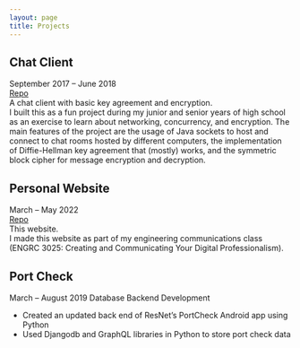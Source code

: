 ```yaml
---
layout: page
title: Projects
---
```

## Chat Client  
September 2017 – June 2018  
[Repo](https://github.com/czeng18/InternetChat_v2.0)  
A chat client with basic key agreement and encryption.  
I built this as a fun project during my junior and senior years of high school 
as an exercise to learn about networking, concurrency, and encryption.  The main 
features of the project are the usage of Java sockets to host and connect to 
chat rooms hosted by different computers, the implementation of Diffie-Hellman key agreement 
that (mostly) works, and the symmetric block cipher for message encryption and decryption.

## Personal Website  
March – May 2022  
[Repo](https://github.com/czeng18/czeng18.github.io)  
This website.  
I made this website as part of my engineering communications class 
(ENGRC 3025: Creating and Communicating Your Digital Professionalism).

## Port Check  
March – August 2019
Database Backend Development
- Created an updated back end of ResNet’s PortCheck Android app using Python
- Used Djangodb and GraphQL libraries in Python to store port check data